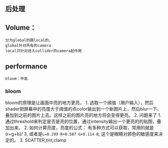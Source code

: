## 后处理


## Volume：
    分为global的跟local的，
    global针对所有的camera
    local只针对进入collider的camera起作用

## performance
    bloom：中高

### bloom
bloom的原理是让画面中亮的地方更亮，
    1. 选取一个阈值（用户输入），然后shader把屏幕中的亮度大于阈值的点color输出到一个新图片上，然后blur一下，叠加到之前的图片上去。这样之前的图片亮的地方将会变得更亮。
    2. 问题来了
        1. 通过threshold来判定是否是亮的位置，通过intensity输出一个更亮的的贴图，叠加出来。
        2. 如何计算亮度，亮度的公式： 有多种方式可以获取，常用的就是 (r+g+b)/ 3, 或者是`L=0.299⋅R+0.587⋅G+0.114⋅B`, 这个是眼睛对颜色的敏感度来决定的。
        3. SCATTER,tint,clamp